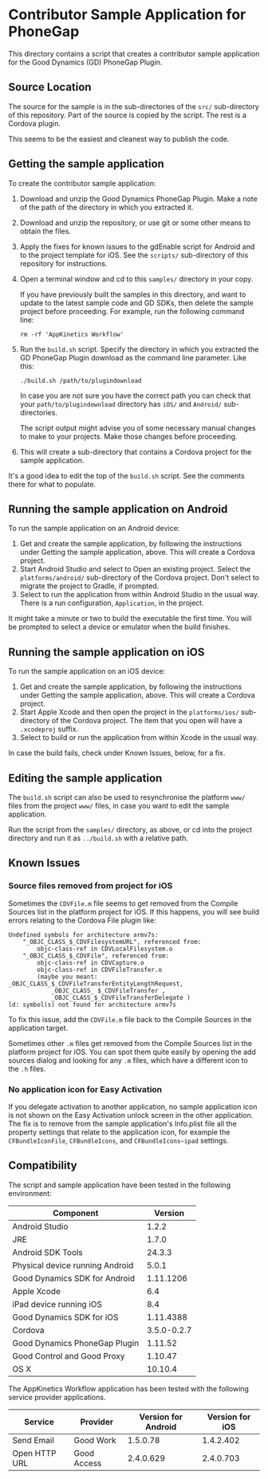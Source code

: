 Contributor Sample Application for PhoneGap
===========================================
This directory contains a script that creates a contributor sample application
for the Good Dynamics (GD) PhoneGap Plugin.

Source Location
---------------
The source for the sample is in the sub-directories of the `src/` sub-directory
of this repository. Part of the source is copied by the script. The rest is a
Cordova plugin.

This seems to be the easiest and cleanest way to publish the code.

Getting the sample application
------------------------------
To create the contributor sample application:

1.  Download and unzip the Good Dynamics PhoneGap Plugin. Make a note of the
    path of the directory in which you extracted it.
2.  Download and unzip the repository, or use git or some other means to obtain
    the files.
3.  Apply the fixes for known issues to the gdEnable script for Android and to
    the project template for iOS. See the `scripts/` sub-directory of this
    repository for instructions.
4.  Open a terminal window and cd to this `samples/` directory in your copy.

    If you have previously built the samples in this directory, and want to
    update to the latest sample code and GD SDKs, then delete the sample project
    before proceeding. For example, run the following command line:
    
        rm -rf 'AppKinetics Workflow'

5.  Run the `build.sh` script. Specify the directory in which you extracted the
    GD PhoneGap Plugin download as the command line parameter. Like this:

        ./build.sh /path/to/plugindownload
    
    In case you are not sure you have the correct path you can check that your
    `path/to/plugindownload` directory has `iOS/` and `Android/`
    sub-directories.
    
    The script output might advise you of some necessary manual changes to make
    to your projects. Make those changes before proceeding.

6.  This will create a sub-directory that contains a Cordova project for the
    sample application.

It's a good idea to edit the top of the `build.sh` script. See the comments
there for what to populate.

Running the sample application on Android
-----------------------------------------
To run the sample application on an Android device:

1.  Get and create the sample application, by following the instructions under
    Getting the sample application, above. This will create a Cordova project.
2.  Start Android Studio and select to Open an existing project. Select the
    `platforms/android/` sub-directory of the Cordova project. Don't select to
    migrate the project to Gradle, if prompted.
3.  Select to run the application from within Android Studio in the usual way.
    There is a run configuration, `Application`, in the project.

It might take a minute or two to build the executable the first time. You will
be prompted to select a device or emulator when the build finishes.

Running the sample application on iOS
-------------------------------------
To run the sample application on an iOS device:

1.  Get and create the sample application, by following the instructions under
    Getting the sample application, above. This will create a Cordova project.
2.  Start Apple Xcode and then open the project in the `platforms/ios/`
    sub-directory of the Cordova project. The item that you open will have a
    `.xcodeproj` suffix.
3.  Select to build or run the application from within Xcode in the usual way.

In case the build fails, check under Known Issues, below, for a fix.

Editing the sample application
------------------------------
The `build.sh` script can also be used to resynchronise the platform `www/`
files from the project `www/` files, in case you want to edit the sample
application.

Run the script from the `samples/` directory, as above, or cd into the project
directory and run it as `../build.sh` with a relative path.

Known Issues
------------

### Source files removed from project for iOS
Sometimes the `CDVFile.m` file seems to get removed from the Compile Sources
list in the platform project for iOS. If this happens, you will see build errors
relating to the Cordova File plugin like:

    Undefined symbols for architecture armv7s:
        "_OBJC_CLASS_$_CDVFilesystemURL", referenced from:
            objc-class-ref in CDVLocalFilesystem.o
        "_OBJC_CLASS_$_CDVFile", referenced from:
            objc-class-ref in CDVCapture.o
            objc-class-ref in CDVFileTransfer.o
            (maybe you meant: _OBJC_CLASS_$_CDVFileTransferEntityLengthRequest,
                _OBJC_CLASS_ $_CDVFileTransfer ,
                _OBJC_CLASS_$_CDVFileTransferDelegate )
    ld: symbol(s) not found for architecture armv7s

To fix this issue, add the `CDVFile.m` file back to the Compile Sources in the
application target.

Sometimes other `.m` files get removed from the Compile Sources list in the
platform project for iOS. You can spot them quite easily by opening the add
sources dialog and looking for any `.m` files, which have a different icon to
the `.h` files.

### No application icon for Easy Activation
If you delegate activation to another application, no sample application icon is
not shown on the Easy Activation unlock screen in the other application. The fix
is to remove from the sample application's Info.plist file all the property
settings that relate to the application icon, for example the
`CFBundleIconFile`, `CFBundleIcons`, and `CFBundleIcons~ipad` settings.

Compatibility
-------------
The script and sample application have been tested in the following environment:  

Component                       | Version
--------------------------------|------------
Android Studio                  | 1.2.2
JRE                             | 1.7.0
Android SDK Tools               | 24.3.3
Physical device running Android | 5.0.1
Good Dynamics SDK for Android   | 1.11.1206
Apple Xcode                     | 6.4
iPad device running iOS         | 8.4
Good Dynamics SDK for iOS       | 1.11.4388
Cordova                         | 3.5.0-0.2.7
Good Dynamics PhoneGap Plugin   | 1.11.52
Good Control and Good Proxy     | 1.10.47
OS X                            | 10.10.4

The AppKinetics Workflow application has been tested with the following service
provider applications.

Service       | Provider    | Version for Android | Version for iOS
--------------|-------------|---------------------|----------------
Send Email    | Good Work   | 1.5.0.78            | 1.4.2.402
Open HTTP URL | Good Access | 2.4.0.629           | 2.4.0.703
